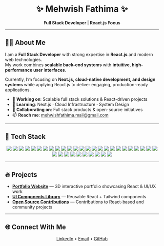  <h1 align="center">✨ Mehwish Fathima ✨</h1>
<p align="center">
  <b>Full Stack Developer | React.js Focus</b>
</p>

---

## 👩‍💻 About Me  

I am a **Full Stack Developer** with strong expertise in **React.js** and modern web technologies.  
My work combines **scalable back-end systems** with **intuitive, high-performance user interfaces**.  

Currently, I’m focusing on **Next.js, cloud-native development, and design systems** while applying React.js to deliver engaging, production-ready applications.  

- 🔭 **Working on**: Scalable full stack solutions & React-driven projects  
- 🌱 **Learning**: Next.js · Cloud Infrastructure · System Design  
- 🤝 **Collaborating on**: Full stack products & open-source initiatives  
- 📫 **Reach me**: [mehwishfathima.mail@gmail.com](mailto:mehwishfathima.mail@gmail.com)  

---

## 🚀 Tech Stack  

<p align="center">
  <img src="https://img.shields.io/badge/JavaScript-F7DF1E?style=for-the-badge&logo=javascript&logoColor=000" />
  <img src="https://img.shields.io/badge/TypeScript-3178C6?style=for-the-badge&logo=typescript&logoColor=fff" />
  <img src="https://img.shields.io/badge/React-20232A?style=for-the-badge&logo=react&logoColor=61DAFB" />
  <img src="https://img.shields.io/badge/Next.js-000000?style=for-the-badge&logo=next.js&logoColor=fff" />
  <img src="https://img.shields.io/badge/Angular-DD0031?style=for-the-badge&logo=angular&logoColor=fff" />
  <img src="https://img.shields.io/badge/Redux-764ABC?style=for-the-badge&logo=redux&logoColor=fff" />
  <img src="https://img.shields.io/badge/Tailwind-38B2AC?style=for-the-badge&logo=tailwindcss&logoColor=fff" />
  <img src="https://img.shields.io/badge/Bootstrap-7952B3?style=for-the-badge&logo=bootstrap&logoColor=fff" />
  <img src="https://img.shields.io/badge/Material--UI-0081CB?style=for-the-badge&logo=mui&logoColor=fff" />
  <img src="https://img.shields.io/badge/Sass-CC6699?style=for-the-badge&logo=sass&logoColor=fff" />
  <img src="https://img.shields.io/badge/Node.js-339933?style=for-the-badge&logo=nodedotjs&logoColor=fff" />
  <img src="https://img.shields.io/badge/Express-000000?style=for-the-badge&logo=express&logoColor=fff" />
  <img src="https://img.shields.io/badge/SpringBoot-6DB33F?style=for-the-badge&logo=springboot&logoColor=fff" />
  <img src="https://img.shields.io/badge/GraphQL-E10098?style=for-the-badge&logo=graphql&logoColor=fff" />
  <img src="https://img.shields.io/badge/Apollo-311C87?style=for-the-badge&logo=apollographql&logoColor=fff" />
  <img src="https://img.shields.io/badge/AWS-232F3E?style=for-the-badge&logo=amazonaws&logoColor=fff" />
  <img src="https://img.shields.io/badge/Azure-0078D4?style=for-the-badge&logo=microsoftazure&logoColor=fff" />
  <img src="https://img.shields.io/badge/GCP-4285F4?style=for-the-badge&logo=googlecloud&logoColor=fff" />
  <img src="https://img.shields.io/badge/Docker-2496ED?style=for-the-badge&logo=docker&logoColor=fff" />
  <img src="https://img.shields.io/badge/Kubernetes-326CE5?style=for-the-badge&logo=kubernetes&logoColor=fff" />
  <img src="https://img.shields.io/badge/Terraform-7B42BC?style=for-the-badge&logo=terraform&logoColor=fff" />
  <img src="https://img.shields.io/badge/Ansible-EE0000?style=for-the-badge&logo=ansible&logoColor=fff" />
  <img src="https://img.shields.io/badge/Git-F05032?style=for-the-badge&logo=git&logoColor=fff" />
  <img src="https://img.shields.io/badge/GitHub-181717?style=for-the-badge&logo=github&logoColor=fff" />
  <img src="https://img.shields.io/badge/GitLab-FC6D26?style=for-the-badge&logo=gitlab&logoColor=fff" />
  <img src="https://img.shields.io/badge/Jenkins-D24939?style=for-the-badge&logo=jenkins&logoColor=fff" />
  <img src="https://img.shields.io/badge/GitHub%20Actions-2088FF?style=for-the-badge&logo=githubactions&logoColor=fff" />
  <img src="https://img.shields.io/badge/Jest-C21325?style=for-the-badge&logo=jest&logoColor=fff" />
  <img src="https://img.shields.io/badge/JUnit-25A162?style=for-the-badge&logo=junit5&logoColor=fff" />
  <img src="https://img.shields.io/badge/Selenium-43B02A?style=for-the-badge&logo=selenium&logoColor=fff" />
  <img src="https://img.shields.io/badge/Cucumber-23D96C?style=for-the-badge&logo=cucumber&logoColor=fff" />
  <img src="https://img.shields.io/badge/Jasmine-8A4182?style=for-the-badge&logo=jasmine&logoColor=fff" />
  <img src="https://img.shields.io/badge/Axios-5A29E4?style=for-the-badge&logo=axios&logoColor=fff" />
  <img src="https://img.shields.io/badge/Lodash-3492FF?style=for-the-badge&logo=lodash&logoColor=fff" />
  <img src="https://img.shields.io/badge/Highcharts-2E6E9E?style=for-the-badge&logo=highcharts&logoColor=fff" />
</p>

---

## 🔥 Projects  

- **[Portfolio Website](https://mehwish-11.github.io/3D-Animation/)** — 3D interactive portfolio showcasing React & UI/UX work  
- **[UI Components Library](https://gaming-project-iota.vercel.app/)** — Reusable React + Tailwind components  
- **[Open Source Contributions](https://mehwish-11.github.io/Anime-portfolio-ui/)** — Contributions to React-based and community projects  

---

## 🌐 Connect With Me  

<p align="center">
  <a href="https://linkedin.com/in/mehwishfathima11">LinkedIn</a> •
  <a href="mailto:mehwishfathima.mail@gmail.com">Email</a> •
  <a href="https://github.com/mehwish-11">GitHub</a>
</p>